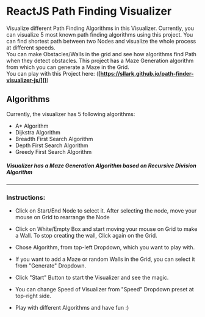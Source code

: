 # ReactJS Path Finding Visualizer

Visualize different Path Finding Algorithms in this Visualizer. Currently, you can visualize 5 most known path finding algorithms using this project. You can find shortest path between two Nodes and visualize the whole process at different speeds.  
You can make Obstacles/Walls in the grid and see how algorithms find Path when they detect obstacles. This project has a Maze Generation algorithm from which you can generate a Maze in the Grid.  
You can play with this Project here: (**[https://sllark.github.io/path-finder-visualizer-js/]()**)



## Algorithms

Currently, the visualizer has 5 following algorithms:

- A* Algorithm
- Dijkstra Algorithm
- Breadth First Search Algorithm
- Depth First Search Algorithm
- Greedy First Search Algorithm


##### Visualizer has a Maze Generation Algorithm based on Recursive Division Algorithm

---

### Instructions:

- Click on Start/End Node to select it. After selecting the node, move your mouse on Grid to rearrange the Node

- Click on White/Empty Box and start moving your mouse on Grid to make a Wall. To stop creating the wall, Click again on the Grid.

- Chose Algorithm, from top-left Dropdown, which you want to play with.

- If you want to add a Maze or random Walls in the Grid, you can select it from "Generate" Dropdown.

- Click "Start" Button to start the Visualizer and see the magic.

- You can change Speed of Visualizer from "Speed" Dropdown preset at top-right side.

- Play with different Algorithms and have fun :)